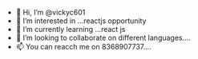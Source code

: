 - 👋 Hi, I’m @vickyc601
- 👀 I’m interested in ...reactjs opportunity
- 🌱 I’m currently learning ...react js
- 💞️ I’m looking to collaborate on different languages....
- 📫 You can reacch me on 8368907737....
<!---
vickyc601/vickyc601 is a ✨ special ✨ repository because its `README.md` (this file) appears on your GitHub profile.
You can click the Preview link to take a look at your changes.
--->
